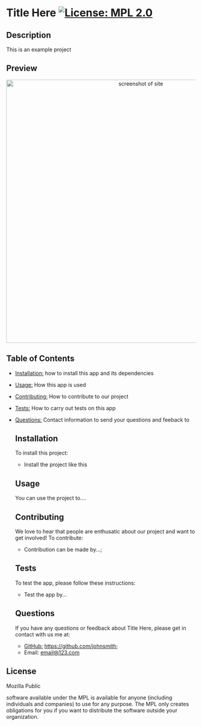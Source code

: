 # Title Here [![License: MPL 2.0](https://img.shields.io/badge/License-MPL_2.0-brightgreen.svg)](https://opensource.org/licenses/MPL-2.0)
  
  ## Description

  This is an example project
  
## Preview

<p align="center">
<img src="YOUR SRC HERE" width="700" alt="screenshot of site">
</p>

## Table of Contents

- [Installation:](#installation) how to install this app and its dependencies
- [Usage:](#usage) How this app is used
- [Contributing:](#contributing) How to contribute to our project
- [Tests:](#tests) How to carry out tests on this app
- [Questions:](#questions) Contact information to send your questions and feeback to

  
  ## Installation

  To install this project: 
  
  - Install the project like this
  
  ## Usage

  You can use the project to....
  
  ## Contributing

  We love to hear that people are enthusatic about our project and want
  to get involved! To contribute:
  
  - Contribution can be made by...;
  
  ## Tests

  To test the app, please follow these instructions:
  - Test the app by...
  
  ## Questions

  If you have any questions or feedback about Title Here, please get in contact 
  with us me at:
  - [GitHub:](https://github.com/johnsmith) https://github.com/johnsmith; 
  - Email: email@123.com
  
## License

Mozilla Public
<br>

  software available under the MPL is available for anyone (including individuals 
  and companies) to use for any purpose. The MPL only creates obligations for 
  you if you want to distribute the software outside your organization.
  